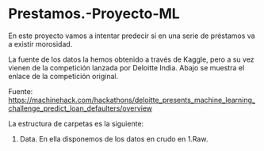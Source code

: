 # Prestamos.-Proyecto-ML

En este proyecto vamos a intentar predecir si en una serie de préstamos va a existir morosidad.

La fuente de los datos la hemos obtenido a través de Kaggle, pero a su vez vienen de la competición lanzada por Deloitte India. Abajo se muestra el enlace de la competición original.

Fuente: https://machinehack.com/hackathons/deloitte_presents_machine_learning_challenge_predict_loan_defaulters/overview

La estructura de carpetas es la siguiente:

1. Data. En ella disponemos de los datos en crudo en 1.Raw. 



